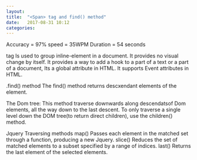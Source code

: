 ```yaml
---
layout: 
title:  "<Span> tag and find() method"
date:   2017-08-31 10:12
categories: 
---
```

Accuracy = 97%
speed = 35WPM
Duration = 54 seconds

<span> tag
Is used to group inline-element in a document.
It provides no visual change by itself.
It provides a way to add a hook to a part of a text or a part of a document,
Its a global attribute in HTML.
It supports Event attributes in HTML.

.find() method
The find() method returns descxendant elements of the element.

The Dom tree: This method traverse downwards along descendatsof Dom elements, all the way down to the last descent. To only traverse a single level down the DOM tree(to return direct children), use the children() method.

Jquery Traversing methods
map()
Passes each element in the matched set through a function, producing a new Jquery.
slice()
Reduces the set of matched elements to a subset specified by a range of indices.
last()
Returns the last element of the selected elements.
